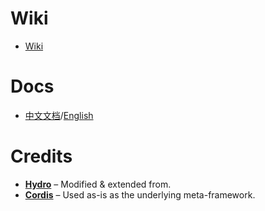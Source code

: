 # Wiki
- [Wiki](https://deepwiki.com/ejunz-dev/Ejunz)

# Docs
- [中文文档](https://docs.ejunz.com/zh)/[English](https://docs.ejunz.com/en)

# Credits
- **[Hydro](https://github.com/hydro-dev/Hydro)** – Modified & extended from.
- **[Cordis](https://github.com/cordiverse/cordis)** – Used as-is as the underlying meta-framework.
